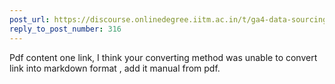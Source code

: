 ```yaml
---
post_url: https://discourse.onlinedegree.iitm.ac.in/t/ga4-data-sourcing-discussion-thread-tds-jan-2025/165959/332
reply_to_post_number: 316
---
```

Pdf content one link, I think your converting method was unable to convert link into markdown format , add it manual from pdf.